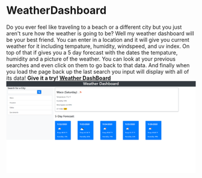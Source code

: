 # WeatherDashboard
Do you ever feel like traveling to a beach or a different city but you just aren't sure how the weather is going to be? Well my weather dashboard will be your best friend. You can enter in a location and it will give you current weather for it including tempature, humidity, windspeed, and uv index. On top of that if gives you a 5 day forecast with the dates the tempature, humidity and a picture of the weather. You can look at your previous searches and even click on them to go back to that data. And finally when you load the page back up the last search you input will display with all of its data!
**Give it a try! [Weather DashBoard](https://marshallb98.github.io/WeatherDashboard/)** 
  ![](/Images/weather.png?raw=true)
